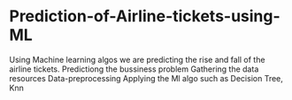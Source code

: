 # Prediction-of-Airline-tickets-using-ML
Using Machine learning algos we are predicting the rise and fall of the airline tickets.
Predictiong the bussiness problem
Gathering the data resources
Data-preprocessing
Applying the Ml algo such as Decision Tree, Knn
